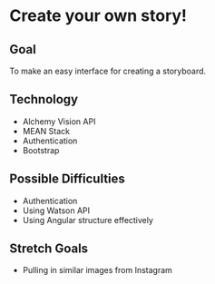 # Create your own story!
## Goal

To make an easy interface for creating a storyboard.

## Technology

* Alchemy Vision API
* MEAN Stack
* Authentication
* Bootstrap

## Possible Difficulties

* Authentication
* Using Watson API
* Using Angular structure effectively

## Stretch Goals

* Pulling in similar images from Instagram
